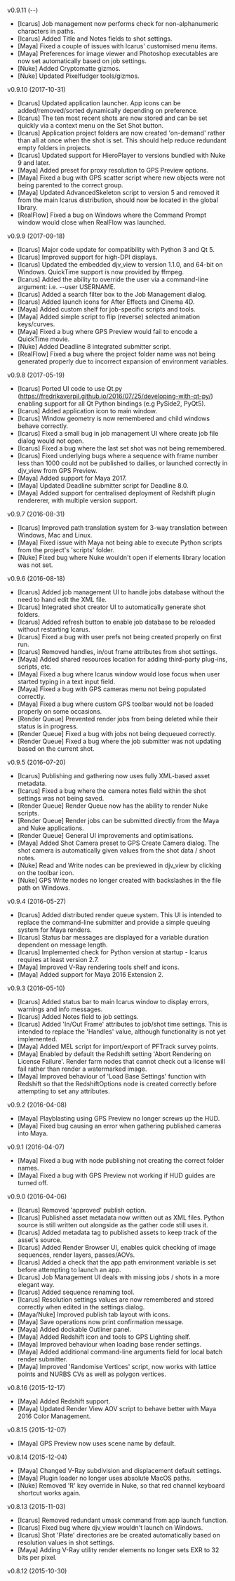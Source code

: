 v0.9.11 (--)
-	[Icarus] Job management now performs check for non-alphanumeric characters in paths.
-	[Icarus] Added Title and Notes fields to shot settings.
-	[Maya] Fixed a couple of issues with Icarus' customised menu items.
-	[Maya] Preferences for image viewer and Photoshop executables are now set automatically based on job settings.
-	[Nuke] Added Cryptomatte gizmos.
-	[Nuke] Updated Pixelfudger tools/gizmos.

v0.9.10 (2017-10-31)
-	[Icarus] Updated application launcher. App icons can be added/removed/sorted dynamically depending on preference.
-	[Icarus] The ten most recent shots are now stored and can be set quickly via a context menu on the Set Shot button.
-	[Icarus] Application project folders are now created 'on-demand' rather than all at once when the shot is set. This should help reduce redundant empty folders in projects.
-	[Icarus] Updated support for HieroPlayer to versions bundled with Nuke 9 and later.
-	[Maya] Added preset for proxy resolution to GPS Preview options.
-	[Maya] Fixed a bug with GPS scatter script where new objects were not being parented to the correct group.
-	[Maya] Updated AdvancedSkeleton script to version 5 and removed it from the main Icarus distribution, should now be located in the global library.
-	[RealFlow] Fixed a bug on Windows where the Command Prompt window would close when RealFlow was launched.

v0.9.9 (2017-09-18)
-	[Icarus] Major code update for compatibility with Python 3 and Qt 5.
-	[Icarus] Improved support for high-DPI displays.
-	[Icarus] Updated the embedded djv_view to version 1.1.0, and 64-bit on Windows. QuickTime support is now provided by ffmpeg.
-	[Icarus] Added the ability to override the user via a command-line argument: i.e. --user USERNAME.
-	[Icarus] Added a search filter box to the Job Management dialog.
-	[Icarus] Added launch icons for After Effects and Cinema 4D.
-	[Maya] Added custom shelf for job-specific scripts and tools.
-	[Maya] Added simple script to flip (reverse) selected animation keys/curves.
-	[Maya] Fixed a bug where GPS Preview would fail to encode a QuickTime movie.
-	[Nuke] Added Deadline 8 integrated submitter script.
-	[RealFlow] Fixed a bug where the project folder name was not being generated properly due to incorrect expansion of environment variables.

v0.9.8 (2017-05-19)
-	[Icarus] Ported UI code to use Qt.py (https://fredrikaverpil.github.io/2016/07/25/developing-with-qt-py/) enabling support for all Qt Python bindings (e.g PySide2, PyQt5).
-	[Icarus] Added application icon to main window.
-	[Icarus] Window geometry is now remembered and child windows behave correctly.
-	[Icarus] Fixed a small bug in job management UI where create job file dialog would not open.
-	[Icarus] Fixed a bug where the last set shot was not being remembered.
-	[Icarus] Fixed underlying bugs where a sequence with frame number less than 1000 could not be published to dailies, or launched correctly in djv_view from GPS Preview.
-	[Maya] Added support for Maya 2017.
-	[Maya] Updated Deadline submitter script for Deadline 8.0.
-	[Maya] Added support for centralised deployment of Redshift plugin rendererer, with multiple version support.

v0.9.7 (2016-08-31)
-	[Icarus] Improved path translation system for 3-way translation between Windows, Mac and Linux.
-	[Maya] Fixed issue with Maya not being able to execute Python scripts from the project's 'scripts' folder.
-	[Nuke] Fixed bug where Nuke wouldn't open if elements library location was not set.

v0.9.6 (2016-08-18)
-	[Icarus] Added job management UI to handle jobs database without the need to hand edit the XML file.
-	[Icarus] Integrated shot creator UI to automatically generate shot folders.
-	[Icarus] Added refresh button to enable job database to be reloaded without restarting Icarus.
-	[Icarus] Fixed a bug with user prefs not being created properly on first run.
-	[Icarus] Removed handles, in/out frame attributes from shot settings.
-	[Maya] Added shared resources location for adding third-party plug-ins, scripts, etc.
-	[Maya] Fixed a bug where Icarus window would lose focus when user started typing in a text input field.
-	[Maya] Fixed a bug with GPS cameras menu not being populated correctly.
-	[Maya] Fixed a bug where custom GPS toolbar would not be loaded properly on some occasions.
-	[Render Queue] Prevented render jobs from being deleted while their status is in progress.
-	[Render Queue] Fixed a bug with jobs not being dequeued correctly.
-	[Render Queue] Fixed a bug where the job submitter was not updating based on the current shot.

v0.9.5 (2016-07-20)
-	[Icarus] Publishing and gathering now uses fully XML-based asset metadata.
-	[Icarus] Fixed a bug where the camera notes field within the shot settings was not being saved.
-	[Render Queue] Render Queue now has the ability to render Nuke scripts.
-	[Render Queue] Render jobs can be submitted directly from the Maya and Nuke applications.
-	[Render Queue] General UI improvements and optimisations.
-	[Maya] Added Shot Camera preset to GPS Create Camera dialog. The shot camera is automatically given values from the shot data / shoot notes.
-	[Nuke] Read and Write nodes can be previewed in djv_view by clicking on the toolbar icon.
-	[Nuke] GPS Write nodes no longer created with backslashes in the file path on Windows.

v0.9.4 (2016-05-27)
-	[Icarus] Added distributed render queue system. This UI is intended to replace the command-line submitter and provide a simple queuing system for Maya renders.
-	[Icarus] Status bar messages are displayed for a variable duration dependent on message length.
-	[Icarus] Implemented check for Python version at startup - Icarus requires at least version 2.7.
-	[Maya] Improved V-Ray rendering tools shelf and icons.
-	[Maya] Added support for Maya 2016 Extension 2.

v0.9.3 (2016-05-10)
-	[Icarus] Added status bar to main Icarus window to display errors, warnings and info messages.
-	[Icarus] Added Notes field to job settings.
-	[Icarus] Added 'In/Out Frame' attributes to job/shot time settings. This is intended to replace the 'Handles' value, although functionality is not yet implemented.
-	[Maya] Added MEL script for import/export of PFTrack survey points.
-	[Maya] Enabled by default the Redshift setting 'Abort Rendering on License Failure'. Render farm nodes that cannot check out a license will fail rather than render a watermarked image.
-	[Maya] Improved behaviour of 'Load Base Settings' function with Redshift so that the RedshiftOptions node is created correctly before attempting to set any attributes.

v0.9.2 (2016-04-08)
-	[Maya] Playblasting using GPS Preview no longer screws up the HUD.
-	[Maya] Fixed bug causing an error when gathering published cameras into Maya.

v0.9.1 (2016-04-07)
-	[Maya] Fixed a bug with node publishing not creating the correct folder names.
-	[Maya] Fixed a bug with GPS Preview not working if HUD guides are turned off.

v0.9.0 (2016-04-06)
-	[Icarus] Removed 'approved' publish option.
-	[Icarus] Published asset metadata now written out as XML files. Python source is still written out alongside as the gather code still uses it.
-	[Icarus] Added metadata tag to published assets to keep track of the asset's source.
-	[Icarus] Added Render Browser UI, enables quick checking of image sequences, render layers, passes/AOVs.
-	[Icarus] Added a check that the app path environment variable is set before attempting to launch an app.
-	[Icarus] Job Management UI deals with missing jobs / shots in a more elegant way.
-	[Icarus] Added sequence renaming tool.
-	[Icarus] Resolution settings values are now remembered and stored correctly when edited in the settings dialog.
-	[Maya/Nuke] Improved publish tab layout with icons.
-	[Maya] Save operations now print confirmation message.
-	[Maya] Added dockable Outliner panel.
-	[Maya] Added Redshift icon and tools to GPS Lighting shelf.
-	[Maya] Improved behaviour when loading base render settings.
-	[Maya] Added additional command-line arguments field for local batch render submitter.
-	[Maya] Improved 'Randomise Vertices' script, now works with lattice points and NURBS CVs as well as polygon vertices.

v0.8.16 (2015-12-17)
-	[Maya] Added Redshift support.
-	[Maya] Updated Render View AOV script to behave better with Maya 2016 Color Management.

v0.8.15 (2015-12-07)
-	[Maya] GPS Preview now uses scene name by default.

v0.8.14 (2015-12-04)
-	[Maya] Changed V-Ray subdivision and displacement default settings.
-	[Maya] Plugin loader no longer uses absolute MacOS paths.
-	[Nuke] Removed 'R' key override in Nuke, so that red channel keyboard shortcut works again.

v0.8.13 (2015-11-03)
-	[Icarus] Removed redundant umask command from app launch function.
-	[Icarus] Fixed bug where djv_view wouldn't launch on Windows.
-	[Icarus] Shot 'Plate' directories are be created automatically based on resolution values in shot settings.
-	[Maya] Adding V-Ray utility render elements no longer sets EXR to 32 bits per pixel.

v0.8.12 (2015-10-30)
